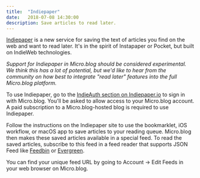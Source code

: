 ```yaml
---
title:  "Indiepaper"
date:   2018-07-08 14:30:00
description: Save articles to read later.
---
```


[Indiepaper](https://indiepaper.io/) is a new service for saving the text of articles you find on the web and want to read later. It's in the spirit of Instapaper or Pocket, but built on IndieWeb technologies.

_Support for Indiepaper in Micro.blog should be considered experimental. We think this has a lot of potential, but we'd like to hear from the community on how best to integrate "read later" features into the full Micro.blog platform._

To use Indiepaper, go to the [IndieAuth section on Indiepaper.io](https://indiepaper.io/#indieauth) to sign in with Micro.blog. You'll be asked to allow access to your Micro.blog account. A paid subscription to a Micro.blog-hosted blog is required to use Indiepaper.

Follow the instructions on the Indiepaper site to use the bookmarklet, iOS workflow, or macOS app to save articles to your reading queue. Micro.blog then makes these saved articles available in a special feed. To read the saved articles, subscribe to this feed in a feed reader that supports JSON Feed like [Feedbin](https://feedbin.com/) or [Evergreen](https://ranchero.com/evergreen/).

You can find your unique feed URL by going to Account → Edit Feeds in your web browser on Micro.blog.